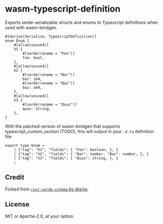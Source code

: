 # wasm-typescript-definition

Exports serde-serializable structs and enums to Typescript definitions when used with wasm-bindgen.

```
#[derive(Serialize, TypescriptDefinition)]
enum Enum {
    #[allow(unused)]
    V1 {
        #[serde(rename = "Foo")]
        foo: bool,
    },
    #[allow(unused)]
    V2 {
        #[serde(rename = "Bar")]
        bar: i64,
        #[serde(rename = "Baz")]
        baz: u64,
    },
    #[allow(unused)]
    V3 {
        #[serde(rename = "Quux")]
        quux: String,
    },
}
```

With the patched version of wasm-bindgen that supports typescript_custom_section (TODO), this will output in your `.d.ts` definition file:

```
export type Enum = 
    | {"tag": "V1", "fields": { "Foo": boolean, }, }
    | {"tag": "V2", "fields": { "Bar": number, "Baz": number, }, }
    | {"tag": "V3", "fields": { "Quux": string, }, }
    ;
```

## Credit

Forked from [`rust-serde-schema` by @srijs](https://github.com/srijs/rust-serde-schema?files=1).

## License

MIT or Apache-2.0, at your option.